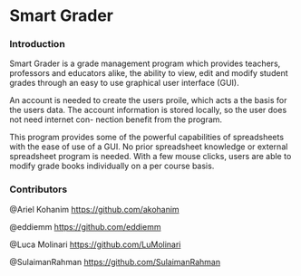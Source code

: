 # Smart Grader

### Introduction

Smart Grader is a grade management program which provides teachers, professors and
educators alike, the ability to view, edit and modify student grades through an easy to
use graphical user interface (GUI).

An account is needed to create the users proile, which acts a the basis for the users
data. The account information is stored locally, so the user does not need internet con-
nection benefit from the program.

This program provides some of the powerful capabilities of spreadsheets with the ease
of use of a GUI. No prior spreadsheet knowledge or external spreadsheet program is
needed. With a few mouse clicks, users are able to modify grade books individually on
a per course basis.

### Contributors

@Ariel Kohanim https://github.com/akohanim

@eddiemm https://github.com/eddiemm

@Luca Molinari https://github.com/LuMolinari

@SulaimanRahman https://github.com/SulaimanRahman
